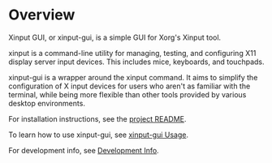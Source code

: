 # Overview

Xinput GUI, or xinput-gui, is a simple GUI for Xorg's Xinput tool.

xinput is a command-line utility for managing, testing, and configuring X11 display server input devices. This includes mice, keyboards, and touchpads.

xinput-gui is a wrapper around the xinput command. It aims to simplify the configuration of X input devices for users who aren't as familiar with the terminal, while being more flexible than other tools provided by various desktop environments.

For installation instructions, see the [project README](../README.md).

To learn how to use xinput-gui, see [xinput-gui Usage](usage.md).

For development info, see [Development Info](development.md).
